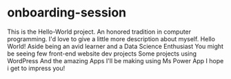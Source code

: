 # onboarding-session
This is the Hello-World project. An honored tradition in computer programming.
I'd love to give a little more description about myself.
Hello World! Aside being an avid learner and a Data Science Enthusiast
You might be seeing few front-end website dev projects
Some projects using WordPress
And the amazing Apps I'll be making using Ms Power App
I hope i get to impress you!
